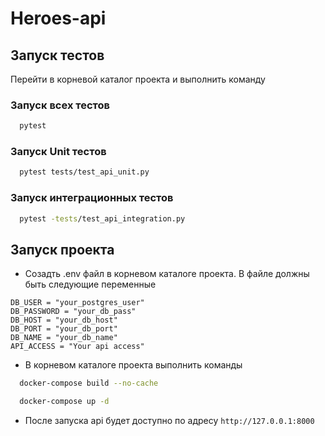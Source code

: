 # Heroes-api


## Запуск тестов
Перейти в корневой каталог проекта и выполнить команду

### Запуск всех тестов
```bash 
  pytest
```

### Запуск Unit тестов
```bash
  pytest tests/test_api_unit.py
```
### Запуск интеграционных тестов
```bash
  pytest -tests/test_api_integration.py
```

## Запуск проекта
* Созадть .env файл в корневом каталоге проекта. В файле должны быть следующие переменные

```
DB_USER = "your_postgres_user"
DB_PASSWORD = "your_db_pass"
DB_HOST = "your_db_host"
DB_PORT = "your_db_port"
DB_NAME = "your_db_name"
API_ACCESS = "Your api access"
```
* В корневом каталоге проекта выполнить команды


```bash
  docker-compose build --no-cache
```

```bash
  docker-compose up -d
```

* После запуска api будет доступно по адресу `http://127.0.0.1:8000`
